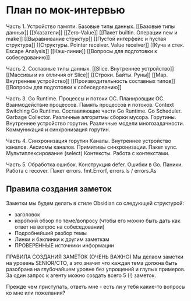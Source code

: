 # План по мок-интервью

Часть 1. Устройство памяти. Базовые типы данных.
[[Базовые типы данных]] [[Указатели]] [[Zero-Value]]
[[Пакет builtin. Операции new и make]] [[Выравнивание структур]]
[[Пустой интерфейс и пустая структура]]
[[Структуры. Pointer receiver. Value receiver]]
[[Куча и стек. Escape Analysis]] [[Кэш-линии]]
[[Вопросы для подготовки к собеседованию]]

Часть 2. Составные типы данных.
[[Slice. Внутреннее устройство]] [[Массивы и их отличия от Slice]]
[[Строки. Байты. Руны]] [[Map. Внутреннее устройство]]
[[Производительность составных типов]]
[[Вопросы для подготовки к собеседованию]]

Часть 3. Go Runtime.
Процессы и потоки ОС. Планировщик ОС. Взаимодействие процессов. Память процессов и потоков. Context Switching
Go Runtime. Составляющие части Go Runtime.
Go Scheduler. Garbage Collector. Различные алгоритмы сборки мусора.
Горутины. Внутреннее устройство горутин. Различные модели многозадачности.
Коммуникация и синхронизация горутин.

Часть 4. Синхронизация горутин
Каналы. Внутреннее устройство каналов. Аксиомы каналов.
Примитивы синхронизации. Пакет sync. Мультиплексирование (select)
Контексты. Работа с контекстами.

Часть 5. Обработка ошибок.
Конструкция defer.
Ошибки в Go. Паники. Работа с recover.
Пакет errors. fmt.Errorf, errors.Is / errors.As

## Правила создания заметок

Заметки мы будем делать в стиле Obsidian со следующей структурой:

- заголовок
- короткий обзор по теме/вопросу (чтобы его можно быть дать как ответ на вопрос на собеседовании)
- Подробнейший разбор темы
- Линки и бэклинки к другим заметкам
- ПРОВЕРЕННЫЕ источники информации

ПРАВИЛА СОЗДАНИЯ ЗАМЕТОК (ОЧЕНЬ ВАЖНО)
Мы делаем заметки на уровень SENIOR/CTO, а это значит что каждая тема должна быть разобрана на глубочайшем уровне без упрощений и глупых примеров.
За один запрос к агенту можно создать всего 5 (!) заметок.

Прежде чем приступать, ответь мне - есть ли у тебя какие-то вопросы ко мне или пожелания?
